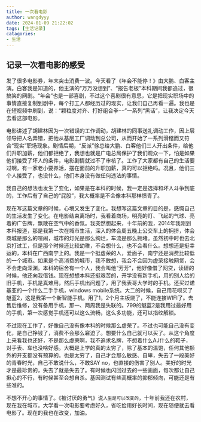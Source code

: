 ```yaml
---
title: 一次看电影
author: wangdyyy
date: 2024-01-09 21:22:02
tags: [生活记录]
catagories: 
- 生活
---
```

## 记录一次看电影的感受

发了很多电影券，年末突击消费一波。今天看了《年会不能停！》由大鹏、白客主演。白客我是知道的，他主演的“万万没想到”、“报告老板”本科期间我都追过，很搞笑的网剧。“年会”也是一部喜剧，不过这个喜剧很有意思，它是把现实职场中的事情直接复制到剧中，每个打工人都经历过的现实，让我们自己再看一遍。我也是在短视频中刷到，说：“颗粒度对齐、打好组合拳····”一系列“黑话”，让我决定今天去看这部电影。

电影讲述了胡建林因为一次错误的工作调动，胡建林的同事送礼调动工作，因上层领导把人名弄错，把他从基层工厂调动到总公司，从而开始了一系列滑稽而又符合“现实”职场现象。剧情后期，“反派”徐总给大鹏、白客他们三人开出条件，给他们升职加薪，他们都拒绝了，我想也就是广电总局保护了我们观众一下，怕是如果他们接受了坏人的条件，电影剧情就过不了审核了。工作了大家都有自己的生活要过啊，有一家老小要养活，摆在面前的升职加薪，真的可以拒绝吗。况且，他们三个人接受了，也没什么，他们本身没有做任何违法的事情。

我自己的想法也发生了变化，如果是在本科的时候，我一定是选择和坏人斗争到底的，工作后有了自己的“屁股”，我大概率是不会像本科那样愤青了。

现在写这篇文章的时候，心境又发生了变化。我想写这篇文章的目的是，感慨自己的生活发生了变化。在电影结束离场时，我看着商场，明亮的灯、飞起的气球、亮着的广告牌，飘散在空气中的香氛。我突然想起来，十年前的我，2014年我刚到本科报道，那是我第一次在城市生活，深入的体会周五晚上公交车上的拥挤，体会商城是那么的喧闹，城市的灯光是那么绚烂，车流是那么拥堵。虽然初中时也去北京打过工，但是那个时候还比较幼稚，不会想什么，也不会看什么。想想还是挺幸运的，本科在广西南宁上的。我是一个挺虚荣的人，爱面子，南宁还是消费比较低的一个城市。如果是个高消费的城市，我不敢想，我会不会因为虚荣接触网贷，会不会走向深渊。本科的宿舍有一个人，我会叫他“芳芳”，他好像借了网贷，读研的时候，他还向我借钱。现在想想本科还挺艰苦的，开学没有新手机，用的别人给的旧手机，手机是真难用，然后手机出问题了，用了我表哥大学时的手机。还买过诺基亚的一个什么二手手机，windows mobile系统。大二的时候，自己用花呗买了魅蓝2，这是我第一个新智能手机。用了1，2个月主板烧了，不能连接WIFI了。去售后维修，没有备用手机，那一、两周我是失联的。799的魅蓝2是我用过最好用的手机，第一次感觉手机还可以这么流畅，这么多功能，还可以指纹解锁。

不过现在工作了，好像自己没有像本科的时候那么虚荣了。不过也可能自己没有变化，是自己挣钱了，消费不会那么窘迫了。想要什么自己就可以买了。从这个角度上来看我也还好，不是那么虚荣啊，我不追求名牌，不想着什么AJ什么的鞋子，对手表、车也没啥好感。大概是上学的真的太穷了，除了基本的温饱，任何其他额外的开支都没有预算的。也是太穷了，自己才会那么敏感、自卑，失去了一段美好的青春时光，自己不敢说什么，不敢SAY no，也直接的伤害了别人。美好的时光才是最珍贵的，失去了就是失去了。有时候也闪回过去的一些画面，每次都让自己揪心的不行，有时候甚至会想自杀。基因测试有些高概率的抑郁倾向，可能还是有些准的。

不想不开心的事情了。《被讨厌的勇气》说`人生是可以改变的`，十年前我还在农村，现在我在城市。大学看一次电影要考虑好久，省吃俭用好长时间，现在随便就去看电影了。现在的我也在改变，加油。
